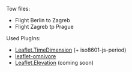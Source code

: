 Tow files: 
* Flight Berlin to Zagreb
* Flight Zagreb tp Prague

Used PlugIns: 

* [Leaflet.TimeDimension](https://github.com/socib/Leaflet.TimeDimension) (+ iso8601-js-period)
* [leaflet-omnivore](https://github.com/mapbox/leaflet-omnivore)
* [Leaflet.Elevation](https://github.com/MrMufflon/Leaflet.Elevation) (coming soon)
